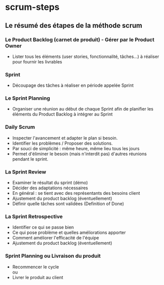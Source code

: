 # scrum-steps
## Le résumé des étapes de la méthode scrum

### Le Product Backlog (carnet de produit) - Gérer par le Product Owner
- Lister tous les éléments (user stories, fonctionnalité, tâches...) à réaliser pour fournir les livrables

### Sprint
- Découpage des tâches à réaliser en période appelée Sprint

### Le Sprint Planning
- Organiser une réunion au début de chaque Sprint afin de planifier les éléments du Product Backlog à intégrer au Sprint

### Daily Scrum
- Inspecter l'avancement et adapter le plan si besoin.
- Identifier les problèmes / Proposer des solutions.
- Par souci de simplicité : même heure, même lieu tous les jours
- Permet d'éliminer le besoin (mais n'interdit pas) d'autres réunions pendant le sprint.

### La Sprint Review
- Examiner le résultat du sprint (démo)
- Décider des adaptations nécessaires
- En général : se tient avec des représentants des besoins client
- Ajustement du product backlog (éventuellement)
- Définir quelle tâches sont validées (Definition of Done)

### La Sprint Retrospective
- Identifier ce qui se passe bien
- Ce qui pose problème et quelles améliorations apporter
- Comment améliorer l'efficacité de l'équipe
- Ajustement du product backlog (éventuellement)

### Sprint Planning ou Livraison du produit
- Recommencer le cycle  
ou
- Livrer le produit au client
